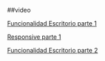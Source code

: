 ##video

[Funcionalidad Escritorio parte 1](https://youtu.be/7c4iMj8ZmJw)

[Responsive parte 1](https://youtube.com/shorts/QlwXXkY7AIA?feature=share)

[Funcionalidad Escritorio parte 2](https://youtu.be/ps6rX8pYGy8)